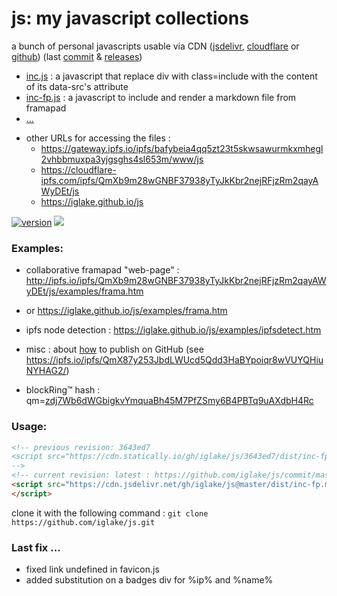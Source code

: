 # js: my javascript collections

<!-- vim: ft=markdown nospell
-->
a bunch of personal javascripts usable via CDN ([jsdelivr][jd], [cloudflare][cf] or [github][gh])
(last [commit](https://github.com/iglake/js/commit/) & [releases](https://github.com/iglake/js/releases))

 * [inc.js][1] : a javascript that replace div with class=include with the content of its data-src's attribute
 * [inc-fp.js][2] : a javascript to include and render a markdown file from framapad
 * [...](https://cdn.jsdelivr.net/gh/iglake/js@master/dist/)

[1]: https://cdn.jsdelivr.net/gh/iglake/js@master/dist/inc.js
[2]: https://cdn.jsdelivr.net/gh/iglake/js@master/dist/inc-fp.js



 * other URLs for accessing the files :
    - <https://gateway.ipfs.io/ipfs/bafybeia4qq5zt23t5skwsawurmkxmhegl2vhbbmuxpa3yjgsghs4sl653m/www/js>
    - <https://cloudflare-ipfs.com/ipfs/QmXb9m28wGNBF37938yTyJkKbr2nejRFjzRm2qayAWyDEt/js>
    - <https://iglake.github.io/js>

[![version](https://badge.fury.io/gh/iglake%2Fjs.svg)](https://badge.fury.io/gh/iglake%2Fjs)
[![](https://data.jsdelivr.com/v1/package/gh/iglake/js/badge)](https://www.jsdelivr.com/package/gh/iglake/js)

### Examples:

 * collaborative framapad "web-page" : <http://ipfs.io/ipfs/QmXb9m28wGNBF37938yTyJkKbr2nejRFjzRm2qayAWyDEt/js/examples/frama.htm>
 *  or <https://iglake.github.io/js/examples/frama.htm>

 *  ipfs node detection : <https://iglake.github.io/js/examples/ipfsdetect.htm>

 * misc : about [how](https://www.one-tab.com/page/XuCCeOg2SkSSwTD8JzvWfw) to publish on GitHub (see <https://ipfs.io/ipfs/QmX87y253JbdLWUcd5Qdd3HaBYpoiqr8wVUYQHiuNYHAG2/>)

 * blockRing™ hash : qm=[zdj7Wb6dWGbigkvYmquaBh45M7PfZSmy6B4PBTq9uAXdbH4Rc](http://gateway.ipfs.io/ipfs/zdj7Wb6dWGbigkvYmquaBh45M7PfZSmy6B4PBTq9uAXdbH4Rc)

### Usage:

```html
<!-- previous revision: 3643ed7
<script src="https://cdn.statically.io/gh/iglake/js/3643ed7/dist/inc-fp.js">
-->
<!-- current revision: latest : https://github.com/iglake/js/commit/master -->
<script src="https://cdn.jsdelivr.net/gh/iglake/js@master/dist/inc-fp.min.js">
</script>
 ```

[gh]: http://github.com/iglake/
[jd]: https://www.jsdelivr.com/package/gh/iglake/js
[cf]: https://cloudflare-ipfs.com/ipfs/QmXb9m28wGNBF37938yTyJkKbr2nejRFjzRm2qayAWyDEt/js

clone it with the following command :
  ```git clone https://github.com/iglake/js.git```

### Last fix ...

 - fixed link undefined in favicon.js
 - added substitution on a badges div for %ip% and %name%
